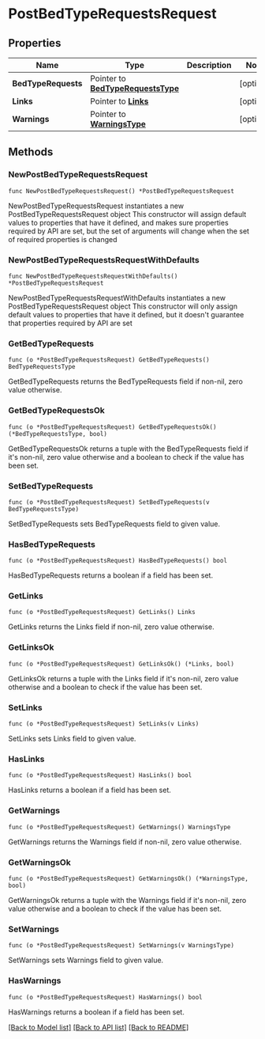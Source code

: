 # PostBedTypeRequestsRequest

## Properties

Name | Type | Description | Notes
------------ | ------------- | ------------- | -------------
**BedTypeRequests** | Pointer to [**BedTypeRequestsType**](BedTypeRequestsType.md) |  | [optional] 
**Links** | Pointer to [**Links**](Links.md) |  | [optional] 
**Warnings** | Pointer to [**WarningsType**](WarningsType.md) |  | [optional] 

## Methods

### NewPostBedTypeRequestsRequest

`func NewPostBedTypeRequestsRequest() *PostBedTypeRequestsRequest`

NewPostBedTypeRequestsRequest instantiates a new PostBedTypeRequestsRequest object
This constructor will assign default values to properties that have it defined,
and makes sure properties required by API are set, but the set of arguments
will change when the set of required properties is changed

### NewPostBedTypeRequestsRequestWithDefaults

`func NewPostBedTypeRequestsRequestWithDefaults() *PostBedTypeRequestsRequest`

NewPostBedTypeRequestsRequestWithDefaults instantiates a new PostBedTypeRequestsRequest object
This constructor will only assign default values to properties that have it defined,
but it doesn't guarantee that properties required by API are set

### GetBedTypeRequests

`func (o *PostBedTypeRequestsRequest) GetBedTypeRequests() BedTypeRequestsType`

GetBedTypeRequests returns the BedTypeRequests field if non-nil, zero value otherwise.

### GetBedTypeRequestsOk

`func (o *PostBedTypeRequestsRequest) GetBedTypeRequestsOk() (*BedTypeRequestsType, bool)`

GetBedTypeRequestsOk returns a tuple with the BedTypeRequests field if it's non-nil, zero value otherwise
and a boolean to check if the value has been set.

### SetBedTypeRequests

`func (o *PostBedTypeRequestsRequest) SetBedTypeRequests(v BedTypeRequestsType)`

SetBedTypeRequests sets BedTypeRequests field to given value.

### HasBedTypeRequests

`func (o *PostBedTypeRequestsRequest) HasBedTypeRequests() bool`

HasBedTypeRequests returns a boolean if a field has been set.

### GetLinks

`func (o *PostBedTypeRequestsRequest) GetLinks() Links`

GetLinks returns the Links field if non-nil, zero value otherwise.

### GetLinksOk

`func (o *PostBedTypeRequestsRequest) GetLinksOk() (*Links, bool)`

GetLinksOk returns a tuple with the Links field if it's non-nil, zero value otherwise
and a boolean to check if the value has been set.

### SetLinks

`func (o *PostBedTypeRequestsRequest) SetLinks(v Links)`

SetLinks sets Links field to given value.

### HasLinks

`func (o *PostBedTypeRequestsRequest) HasLinks() bool`

HasLinks returns a boolean if a field has been set.

### GetWarnings

`func (o *PostBedTypeRequestsRequest) GetWarnings() WarningsType`

GetWarnings returns the Warnings field if non-nil, zero value otherwise.

### GetWarningsOk

`func (o *PostBedTypeRequestsRequest) GetWarningsOk() (*WarningsType, bool)`

GetWarningsOk returns a tuple with the Warnings field if it's non-nil, zero value otherwise
and a boolean to check if the value has been set.

### SetWarnings

`func (o *PostBedTypeRequestsRequest) SetWarnings(v WarningsType)`

SetWarnings sets Warnings field to given value.

### HasWarnings

`func (o *PostBedTypeRequestsRequest) HasWarnings() bool`

HasWarnings returns a boolean if a field has been set.


[[Back to Model list]](../README.md#documentation-for-models) [[Back to API list]](../README.md#documentation-for-api-endpoints) [[Back to README]](../README.md)


